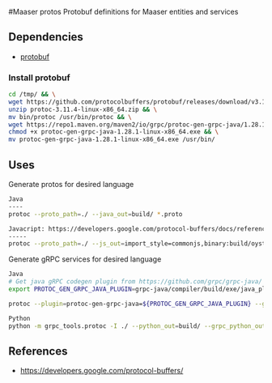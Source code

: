 #Maaser protos
Protobuf definitions for Maaser entities and services

## Dependencies
* [protobuf](https://github.com/protocolbuffers/protobuf)

### Install protobuf
```bash
cd /tmp/ && \
wget https://github.com/protocolbuffers/protobuf/releases/download/v3.11.4/protoc-3.11.4-linux-x86_64.zip && \
unzip protoc-3.11.4-linux-x86_64.zip && \
mv bin/protoc /usr/bin/protoc && \
wget https://repo1.maven.org/maven2/io/grpc/protoc-gen-grpc-java/1.28.1/protoc-gen-grpc-java-1.28.1-linux-x86_64.exe && \
chmod +x protoc-gen-grpc-java-1.28.1-linux-x86_64.exe && \
mv protoc-gen-grpc-java-1.28.1-linux-x86_64.exe /usr/bin/
```


## Uses
Generate protos for desired language
```bash
Java
----
protoc --proto_path=./ --java_out=build/ *.proto

Javacript: https://developers.google.com/protocol-buffers/docs/reference/javascript-generated
-----
protoc --proto_path=./ --js_out=import_style=commonjs,binary:build/oyster *.proto
```

Generate gRPC services for desired language
```bash
Java
# Get java gRPC codegen plugin from https://github.com/grpc/grpc-java/
export PROTOC_GEN_GRPC_JAVA_PLUGIN=grpc-java/compiler/build/exe/java_plugin/protoc-gen-grpc-java

protoc --plugin=protoc-gen-grpc-java=${PROTOC_GEN_GRPC_JAVA_PLUGIN} --grpc-java_out=build/ --proto_path=./ *_rpc.proto

Python
python -m grpc_tools.protoc -I ./ --python_out=build/ --grpc_python_out=build/ protos/*.proto
```


## References
* https://developers.google.com/protocol-buffers/
